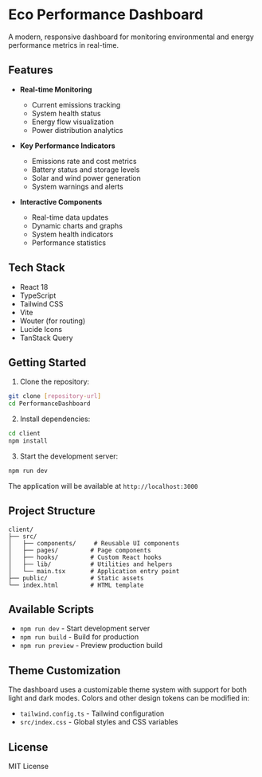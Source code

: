 # Eco Performance Dashboard

A modern, responsive dashboard for monitoring environmental and energy performance metrics in real-time.

## Features

- **Real-time Monitoring**
  - Current emissions tracking
  - System health status
  - Energy flow visualization
  - Power distribution analytics

- **Key Performance Indicators**
  - Emissions rate and cost metrics
  - Battery status and storage levels
  - Solar and wind power generation
  - System warnings and alerts

- **Interactive Components**
  - Real-time data updates
  - Dynamic charts and graphs
  - System health indicators
  - Performance statistics

## Tech Stack

- React 18
- TypeScript
- Tailwind CSS
- Vite
- Wouter (for routing)
- Lucide Icons
- TanStack Query

## Getting Started

1. Clone the repository:
```bash
git clone [repository-url]
cd PerformanceDashboard
```

2. Install dependencies:
```bash
cd client
npm install
```

3. Start the development server:
```bash
npm run dev
```

The application will be available at `http://localhost:3000`

## Project Structure

```
client/
├── src/
│   ├── components/     # Reusable UI components
│   ├── pages/         # Page components
│   ├── hooks/         # Custom React hooks
│   ├── lib/           # Utilities and helpers
│   └── main.tsx       # Application entry point
├── public/            # Static assets
└── index.html         # HTML template
```

## Available Scripts

- `npm run dev` - Start development server
- `npm run build` - Build for production
- `npm run preview` - Preview production build

## Theme Customization

The dashboard uses a customizable theme system with support for both light and dark modes. Colors and other design tokens can be modified in:

- `tailwind.config.ts` - Tailwind configuration
- `src/index.css` - Global styles and CSS variables

## License

MIT License
